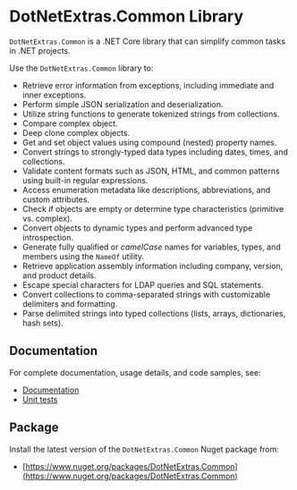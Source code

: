 # DotNetExtras.Common Library

`DotNetExtras.Common` is a .NET Core library that can simplify common tasks in .NET projects.

Use the `DotNetExtras.Common` library to:

- Retrieve error information from exceptions, including immediate and inner exceptions.
- Perform simple JSON serialization and deserialization.
- Utilize string functions to generate tokenized strings from collections.
- Compare complex object.
- Deep clone complex objects.
- Get and set object values using compound (nested) property names.
- Convert strings to strongly-typed data types including dates, times, and collections.
- Validate content formats such as JSON, HTML, and common patterns using built-in regular expressions.
- Access enumeration metadata like descriptions, abbreviations, and custom attributes.
- Check if objects are empty or determine type characteristics (primitive vs. complex).
- Convert objects to dynamic types and perform advanced type introspection.
- Generate fully qualified or *camelCase* names for variables, types, and members using the `NameOf` utility.
- Retrieve application assembly information including company, version, and product details.
- Escape special characters for LDAP queries and SQL statements.
- Convert collections to comma-separated strings with customizable delimiters and formatting.
- Parse delimited strings into typed collections (lists, arrays, dictionaries, hash sets).

## Documentation
For complete documentation, usage details, and code samples, see:

- [Documentation](https://alekdavis.github.io/dotnet-extras-common)
- [Unit tests](https://github.com/alekdavis/dotnet-extras-common/tree/main/CommonTests)

## Package
Install the latest version of the `DotNetExtras.Common` Nuget package from:

- [https://www.nuget.org/packages/DotNetExtras.Common](https://www.nuget.org/packages/DotNetExtras.Common)